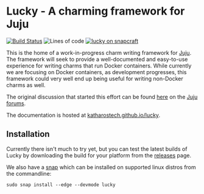 # Lucky - A charming framework for Juju

[![Build Status][bb]][bl] ![Lines of code][lc] [![lucky on snapcraft][sb]][sl]

[bb]: https://cloud.drone.io/api/badges/katharostech/lucky/status.svg
[bl]: https://cloud.drone.io/katharostech/lucky
[lc]: https://tokei.rs/b1/github/katharostech/lucky?category=code
[sb]: https://snapcraft.io//lucky/badge.svg
[sl]: https://snapcraft.io/lucky

This is the home of a work-in-progress charm writing framework for [Juju]. The framework will seek to provide a well-documented and easy-to-use experience for writing charms that run Docker containers. While currently we are focusing on Docker containers, as development progresses, this framework could very well end up being useful for writing non-Docker charms as well.

The original discussion that started this effort can be found [here][discussion] on the [Juju forums][forums].

The documentation is hosted at [katharostech.github.io/lucky].

[juju]: https://jaas.ai
[discussion]: https://discourse.jujucharms.com/t/is-the-reactive-framework-making-juju-slow-my-experiences-with-juju-so-far/2282/9?u=zicklag
[forums]: https://discourse.jujucharms.com/
[katharostech.github.io/lucky]: https://katharostech.github.io/lucky

## Installation

Currently there isn't much to try yet, but you can test the latest builds of Lucky by downloading the build for your platform from the [releases] page.

We also have a [snap] which can be installed on supported linux distros from the commandline:

```
sudo snap install --edge --devmode lucky
```

[releases]: https://github.com/katharostech/lucky/releases
[snap]: https://snapcraft.io/lucky
